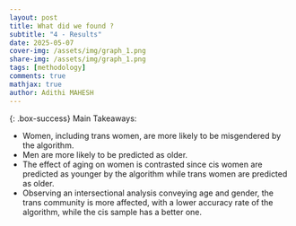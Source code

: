 ```yaml
---
layout: post
title: What did we found ?
subtitle: "4 - Results"
date: 2025-05-07
cover-img: /assets/img/graph_1.png
share-img: /assets/img/graph_1.png
tags: [methodology]
comments: true
mathjax: true
author: Adithi MAHESH
---
```


{: .box-success}
Main Takeaways: 
- Women, including trans women, are more likely to be misgendered by the algorithm.
- Men are more likely to be predicted as older.
- The effect of aging on women is contrasted since cis women are predicted as younger by the algorithm while trans women are predicted as older.
- Observing an intersectional analysis conveying age and gender, the trans community is more affected, with a lower accuracy rate of the algorithm, while the cis sample has a better one.


